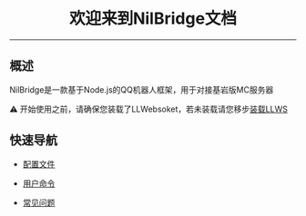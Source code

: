 # <center>欢迎来到NilBridge文档</center>

***

## 概述

NilBridge是一款基于Node.js的QQ机器人框架，用于对接基岩版MC服务器

⚠️ 开始使用之前，请确保您装载了LLWebsoket，若未装载请您移步[装载LLWS](http://xbridgex.cn/user/llws/install)

## 快速导航

 - [配置文件](./file.md)

 - [用户命令](./cmd.md)

 - [常见问题](./QandA.md)